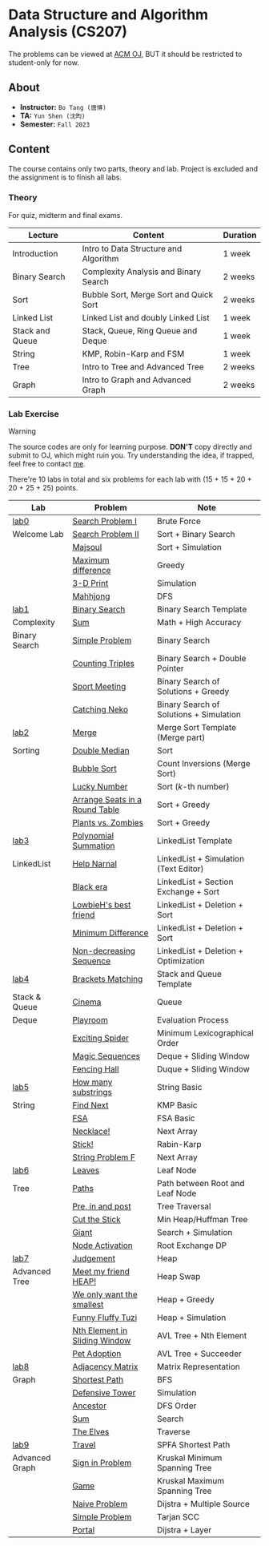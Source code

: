 # Data Structure and Algorithm Analysis (CS207)

The problems can be viewed at [ACM OJ](https://acm.sustech.edu.cn/onlinejudge/), BUT it should be restricted to student-only for now.

## About
 - **Instructor:** `Bo Tang (唐博)`
 - **TA:** `Yun Shen (沈昀)`
 - **Semester:** `Fall 2023`

## Content

The course contains only two parts, theory and lab. Project is excluded and the assignment is to finish all labs.

### Theory

For quiz, midterm and final exams.

| Lecture         | Content                                | Duration |
| --------------- | -------------------------------------- | -------- |
| Introduction    | Intro to Data Structure and Algorithm  | 1 week   |
| Binary Search   | Complexity Analysis and Binary Search  | 2 weeks  |
| Sort            | Bubble Sort, Merge Sort and Quick Sort | 2 weeks  |
| Linked List     | Linked List and doubly Linked List     | 1 week   |
| Stack and Queue | Stack, Queue, Ring Queue and Deque     | 1 week   |
| String          | KMP, Robin-Karp and FSM                | 1 week   |
| Tree            | Intro to Tree and Advanced Tree        | 2 weeks  |
| Graph           | Intro to Graph and Advanced Graph      | 2 weeks  |

### Lab Exercise

> [!WARNING]
> The source codes are only for learning purpose. **DON'T** copy directly and submit to OJ, which might ruin you. Try understanding the idea, if trapped, feel free to contact [me](mailto:chanben04gz@gmail.com).

There're 10 labs in total and six problems for each lab with (15 + 15 + 20 + 20 + 25 + 25) points.

| Lab                | Problem                                                  | Note                                    |
| ------------------ | -------------------------------------------------------- | --------------------------------------- |
| [lab0](Labs/lab0/) | [Search Problem I](Labs/lab0/ProblemA.cpp)               | Brute Force                             |
| Welcome Lab        | [Search Problem II](Labs/lab0/ProblemB.cpp)              | Sort + Binary Search                    |
|                    | [Majsoul](Labs/lab0/ProblemC.java)                       | Sort + Simulation                       |
|                    | [Maximum difference](Labs/lab0/ProblemD.cpp)             | Greedy                                  |
|                    | [3-D Print](Labs/lab0/ProblemE.cpp)                      | Simulation                              |
|                    | [Mahhjong](Labs/lab0/ProblemF.cpp)                       | DFS                                     |
| [lab1](Labs/lab1/) | [Binary Search](Labs/lab1/ProblemA.cpp)                  | Binary Search Template                  |
| Complexity         | [Sum](Labs/lab1/ProblemB.java)                           | Math + High Accuracy                    |
| Binary Search      | [Simple Problem](Labs/lab1/ProblemC.cpp)                 | Binary Search                           |
|                    | [Counting Triples](Labs/lab1/ProblemD.cpp)               | Binary Search + Double Pointer          |
|                    | [Sport Meeting](Labs/lab1/ProblemE.cpp)                  | Binary Search of Solutions + Greedy     |
|                    | [Catching Neko](Labs/lab1/ProblemF.cpp)                  | Binary Search of Solutions + Simulation |
| [lab2](Labs/lab2/) | [Merge](Labs/lab2/ProblemA.cpp)                          | Merge Sort Template (Merge part)        |
| Sorting            | [Double Median](Labs/lab2/ProblemB.cpp)                  | Sort                                    |
|                    | [Bubble Sort](Labs/lab2/ProblemC.cpp)                    | Count Inversions (Merge Sort)           |
|                    | [Lucky Number](Labs/lab2/ProblemD.cpp)                   | Sort ($k$-th number)                    |
|                    | [Arrange Seats in a Round Table](Labs/lab2/ProblemE.cpp) | Sort + Greedy                           |
|                    | [Plants vs. Zombies](Labs/lab2/ProblemF.cpp)             | Sort + Greedy                           |
| [lab3](Labs/lab3/) | [Polynomial Summation](Labs/lab3/ProblemA.cpp)           | LinkedList Template                     |
| LinkedList         | [Help Narnal](Labs/lab3/ProblemB.cpp)                    | LinkedList + Simulation (Text Editor)   |
|                    | [Black era](Labs/lab3/ProblemC.cpp)                      | LinkedList + Section Exchange + Sort    |
|                    | [LowbieH's best friend](Labs/lab3/ProblemD.cpp)          | LinkedList + Deletion + Sort            |
|                    | [Minimum Difference](Labs/lab3/ProblemE.cpp)             | LinkedList + Deletion + Sort            |
|                    | [Non-decreasing Sequence](Labs/lab3/ProblemF.cpp)        | LinkedList + Deletion + Optimization    |
| [lab4](Labs/lab4/) | [Brackets Matching](Labs/lab4/ProblemA.cpp)              | Stack and Queue Template                |
| Stack & Queue      | [Cinema](Labs/lab4/ProblemB.cpp)                         | Queue                                   |
| Deque              | [Playroom](Labs/lab4/ProblemC.cpp)                       | Evaluation Process                      |
|                    | [Exciting Spider](Labs/lab4/ProblemD.cpp)                | Minimum Lexicographical Order           |
|                    | [Magic Sequences](Labs/lab4/ProblemE.cpp)                | Deque + Sliding Window                  |
|                    | [Fencing Hall](Labs/lab4/ProblemF.cpp)                   | Duque + Sliding Window                  |
| [lab5](Labs/lab5/) | [How many substrings](Labs/lab5/ProblemA.cpp)            | String Basic                            |
| String             | [Find Next](Labs/lab5/ProblemB.cpp)                      | KMP Basic                               |
|                    | [FSA](Labs/lab5/ProblemC.cpp)                            | FSA Basic                               |
|                    | [Necklace!](Labs/lab5/ProblemD.cpp)                      | Next Array                              |
|                    | [Stick!](Labs/lab5/ProblemE.cpp)                         | Rabin-Karp                              |
|                    | [String Problem F](Labs/lab5/ProblemF.cpp)               | Next Array                              |
| [lab6](Labs/lab6/) | [Leaves](Labs/lab6/ProblemA.cpp)                         | Leaf Node                               |
| Tree               | [Paths](Labs/lab6/ProblemB.cpp)                          | Path between Root and Leaf Node         |
|                    | [Pre, in and post](Labs/lab6/ProblemC.cpp)               | Tree Traversal                          |
|                    | [Cut the Stick](Labs/lab6/ProblemD.cpp)                  | Min Heap/Huffman Tree                   |
|                    | [Giant](Labs/lab6/ProblemE.cpp)                          | Search + Simulation                     |
|                    | [Node Activation](Labs/lab6/ProblemF.cpp)                | Root Exchange DP                        |
| [lab7](Labs/lab7)  | [Judgement](Labs/lab7/ProblemA.cpp)                      | Heap                                    |
| Advanced Tree      | [Meet my friend HEAP!](Labs/lab7/ProblemB.cpp)           | Heap Swap                               |
|                    | [We only want the smallest](Labs/lab7/ProblemC.cpp)      | Heap + Greedy                           |
|                    | [Funny Fluffy Tuzi](Labs/lab7/ProblemD.cpp)              | Heap + Simulation                       |
|                    | [Nth Element in Sliding Window](Labs/lab7/ProblemE.cpp)  | AVL Tree + Nth Element                  |
|                    | [Pet Adoption](Labs/lab7/ProblemF.cpp)                   | AVL Tree + Succeeder                    |
| [lab8](Labs/lab9)  | [Adjacency Matrix](Labs/lab8/ProblemA.cpp)               | Matrix Representation                   |
| Graph              | [Shortest Path](Labs/lab8/ProblemB.cpp)                  | BFS                                     |
|                    | [Defensive Tower](Labs/lab8/ProblemC.cpp)                | Simulation                              |
|                    | [Ancestor](Labs/lab8/ProblemD.cpp)                       | DFS Order                               |
|                    | [Sum](Labs/lab8/ProblemE.cpp)                            | Search                                  |
|                    | [The Elves](Labs/lab8/ProblemF.cpp)                      | Traverse                                |
| [lab9](Labs/lab9)  | [Travel](Labs/lab9/ProblemA.cpp)                         | SPFA Shortest Path                      |
| Advanced Graph     | [Sign in Problem](Labs/lab9/ProblemB.cpp)                | Kruskal Minimum Spanning Tree           |
|                    | [Game](Labs/lab9/ProblemC.cpp)                           | Kruskal Maximum Spanning Tree           |
|                    | [Naive Problem](Labs/lab9/ProblemD.cpp)                  | Dijstra + Multiple Source               |
|                    | [Simple Problem](Labs/lab9/ProblemE.cpp)                 | Tarjan SCC                              |
|                    | [Portal](Labs/lab9/ProblemF.cpp)                         | Dijstra + Layer                         |

